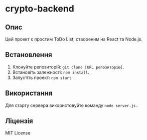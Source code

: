 # crypto-backend

## Опис

Цей проект є простим ToDo List, створеним на React та Node.js.

## Встановлення

1. Клонуйте репозиторій: `git clone [URL репозиторію]`.
2. Встановіть залежності: `npm install`.
3. Запустіть проект: `npm start`.

## Використання

Для старту сервера використовуйте команду `node server.js`.

## Ліцензія

MIT License

